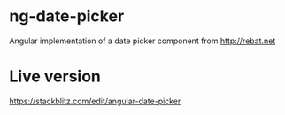 # ng-date-picker
Angular implementation of a date picker component from http://rebat.net

# Live version
https://stackblitz.com/edit/angular-date-picker
